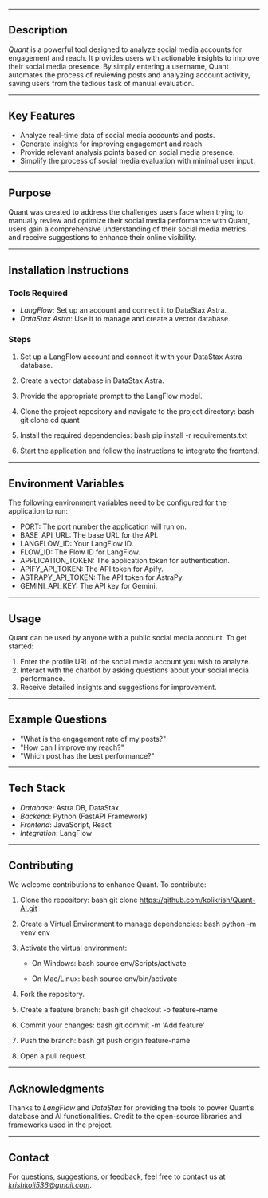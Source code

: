 
---

## Description
*Quant* is a powerful tool designed to analyze social media accounts for engagement and reach. It provides users with actionable insights to improve their social media presence. By simply entering a username, Quant automates the process of reviewing posts and analyzing account activity, saving users from the tedious task of manual evaluation.

---

## Key Features

- Analyze real-time data of social media accounts and posts.
- Generate insights for improving engagement and reach.
- Provide relevant analysis points based on social media presence.
- Simplify the process of social media evaluation with minimal user input.

---

## Purpose
Quant was created to address the challenges users face when trying to manually review and optimize their social media performance with Quant, users gain a comprehensive understanding of their social media metrics and receive suggestions to enhance their online visibility.

---

## Installation Instructions

### Tools Required

- *LangFlow*: Set up an account and connect it to DataStax Astra.
- *DataStax Astra*: Use it to manage and create a vector database.

### Steps

1. Set up a LangFlow account and connect it with your DataStax Astra database.
2. Create a vector database in DataStax Astra.
3. Provide the appropriate prompt to the LangFlow model.
4. Clone the project repository and navigate to the project directory:
   bash
   git clone
   cd quant
   
5. Install the required dependencies:
   bash
   pip install -r requirements.txt
   
6. Start the application and follow the instructions to integrate the frontend.

---

## Environment Variables

The following environment variables need to be configured for the application to run:

- PORT: The port number the application will run on.
- BASE_API_URL: The base URL for the API.
- LANGFLOW_ID: Your LangFlow ID.
- FLOW_ID: The Flow ID for LangFlow.
- APPLICATION_TOKEN: The application token for authentication.
- APIFY_API_TOKEN: The API token for Apify.
- ASTRAPY_API_TOKEN: The API token for AstraPy.
- GEMINI_API_KEY: The API key for Gemini.

---

## Usage

Quant can be used by anyone with a public social media account. To get started:

1. Enter the profile URL of the social media account you wish to analyze.
2. Interact with the chatbot by asking questions about your social media performance.
3. Receive detailed insights and suggestions for improvement.

---

## Example Questions

- "What is the engagement rate of my posts?"
- "How can I improve my reach?"
- "Which post has the best performance?"

---

## Tech Stack

- *Database*: Astra DB, DataStax
- *Backend*: Python (FastAPI Framework)
- *Frontend*: JavaScript, React
- *Integration*: LangFlow

---

## Contributing

We welcome contributions to enhance Quant. To contribute:

1. Clone the repository:
   bash
   git clone https://github.com/kolikrish/Quant-AI.git
   
2. Create a Virtual Environment to manage dependencies:
   bash
   python -m venv env
   
3. Activate the virtual environment:
   - On Windows:
     bash
     source env/Scripts/activate
     
   - On Mac/Linux:
     bash
     source env/bin/activate
     
4. Fork the repository.
5. Create a feature branch:
   bash
   git checkout -b feature-name
   
6. Commit your changes:
   bash
   git commit -m 'Add feature'
   
7. Push the branch:
   bash
   git push origin feature-name
   
8. Open a pull request.

---

## Acknowledgments

Thanks to *LangFlow* and *DataStax* for providing the tools to power Quant’s database and AI functionalities. Credit to the open-source libraries and frameworks used in the project.

---

## Contact

For questions, suggestions, or feedback, feel free to contact us at *krishkoli536@gmail.com*.
